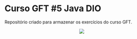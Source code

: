 # Curso GFT #5 Java DIO

Repositório criado para armazenar os exercícios do curso GFT.

<div align="center">
            <img src="https://user-images.githubusercontent.com/103293578/174500348-121b11de-48a3-4676-988b-aeb3de7b6c7c.png" width="auto">
</div>
